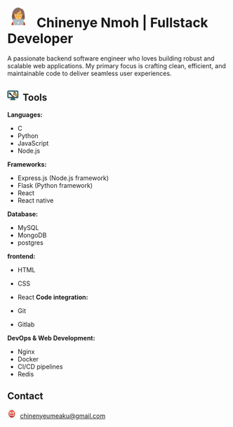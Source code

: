 # <img src="image-1.png" alt="Image 1" height="50" width="50" style="margin-right: 10px;"> <span style="font-size: 30px;">Chinenye Nmoh | Fullstack Developer</span>

A passionate backend software engineer who loves building robust and scalable web applications. My primary focus is crafting clean, efficient, and maintainable code to deliver seamless user experiences.

## <img src="image-2.png" alt="Image 2" height="25" width="25" style="margin-right: 5px;"> Tools

**Languages:**

- C
- Python
- JavaScript
- Node.js


**Frameworks:**

- Express.js (Node.js framework)
- Flask (Python framework)
- React
- React native

**Database:**

- MySQL
- MongoDB
- postgres

**frontend:**
- HTML
- CSS
- React
**Code integration:**

- Git
- Gitlab

**DevOps & Web Development:**
- Nginx
- Docker
- CI/CD pipelines
- Redis

## Contact
<img src="email.jpeg" alt="Image 2" height="20" width="20" style="margin-right: 5px;"> chinenyeumeaku@gmail.com

